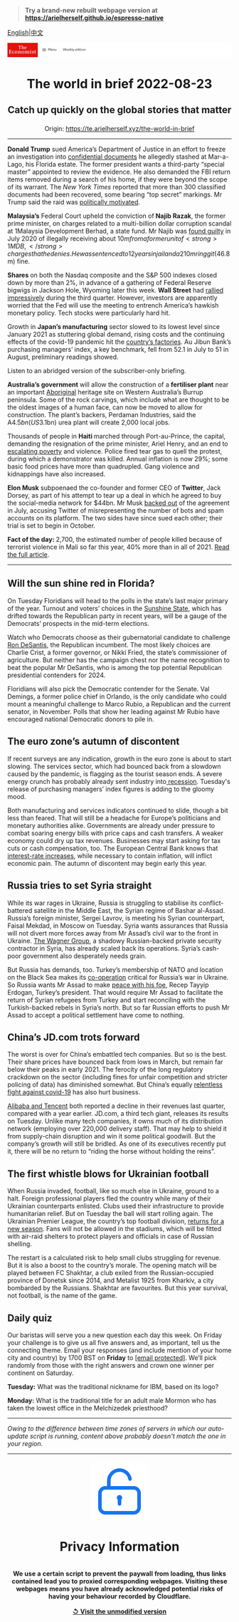> **Try a brand-new rebuilt webpage version at https://arielherself.github.io/espresso-native**

[English](https://github.com/arielherself/espresso/blob/main/README.md)|[中文](https://github-com.translate.goog/arielherself/espresso/blob/main/README.md?_x_tr_sl=en&_x_tr_tl=zh-CN&_x_tr_hl=zh-CN&_x_tr_pto=wapp)



![The Economist](menubar.png)

# <p align="center">The world in brief 2022-08-23</p>

## <p align="center">Catch up quickly on the global stories that matter</p>

<p align="center">Origin: <a href="https://te.arielherself.xyz/the-world-in-brief">https://te.arielherself.xyz/the-world-in-brief</a><hr>

<strong>Donald Trump</strong> sued America’s Department of Justice in an effort to freeze an investigation into [confidential documents](https://te.arielherself.xyz/united-states/2022/08/10/the-raid-on-mar-a-lago-could-shake-americas-foundations) he allegedly stashed at Mar-a-Lago, his Florida estate. The former president wants a third-party “special master” appointed to review the evidence. He also demanded the FBI return items removed during a search of his home, if they were beyond the scope of its warrant. The <em>New York Times </em>reported that more than 300 classified documents had been recovered, some bearing “top secret” markings. Mr Trump said the raid was [politically motivated](https://te.arielherself.xyz/united-states/2022/08/09/an-fbi-raid-on-donald-trumps-home-ignites-a-political-firestorm).

<strong>Malaysia’s</strong> Federal Court upheld the conviction of<strong> Najib Razak</strong>, the former prime minister, on charges related to a multi-billion dollar corruption scandal at 1Malaysia Development Berhad, a state fund. Mr Najib was [found guilty](https://te.arielherself.xyz/asia/2020/07/30/najib-razak-is-found-guilty-on-seven-charges-in-the-1mdb-scandal) in July 2020 of illegally receiving about $10m from a former unit of <strong>1MDB,</strong> charges that he denies. He was sentenced to 12 years in jail and a 210m ringgit ($46.8m) fine.

<strong>Shares </strong>on both the Nasdaq composite and the S&amp;P 500 indexes closed down by more than 2%, in advance of a gathering of Federal Reserve bigwigs in Jackson Hole, Wyoming later this week. <strong>Wall Street</strong> had [rallied impressively](https://te.arielherself.xyz/leaders/2022/08/18/a-fresh-american-bull-market-is-under-way-can-it-last) during the third quarter. However, investors are apparently worried that the Fed will use the meeting to entrench America’s hawkish monetary policy. Tech stocks were particularly hard hit.

Growth in <strong>Japan’s manufacturing</strong> sector slowed to its lowest level since January 2021 as stuttering global demand, rising costs and the continuing effects of the covid-19 pandemic hit the [country’s factories](https://te.arielherself.xyz/business/2022/02/12/why-japans-automation-inc-is-indispensable-to-global-industry). Au Jibun Bank’s purchasing managers’ index, a key benchmark, fell from 52.1 in July to 51 in August, preliminary readings showed.

Listen to an abridged version of the subscriber-only briefing.

<strong>Australia’s government</strong> will allow the construction of a <strong>fertiliser plant</strong> near an important [Aboriginal](https://te.arielherself.xyz/asia/2022/08/11/australias-leader-wants-to-include-aboriginals-in-the-constitution) heritage site on Western Australia’s Burrup peninsula. Some of the rock carvings, which include what are thought to be the oldest images of a human face, can now be moved to allow for construction. The plant’s backers, Perdaman Industries, said the A$4.5bn (US$3.1bn) urea plant will create 2,000 local jobs.

Thousands of people in <strong>Haiti </strong>marched through Port-au-Prince, the capital, demanding the resignation of the prime minister, Ariel Henry, and an end to [escalating poverty](https://te.arielherself.xyz/the-americas/2022/02/05/foreign-aid-has-done-little-to-help-haiti) and violence. Police fired tear gas to quell the protest, during which a demonstrator was killed. Annual inflation is now 29%; some basic food prices have more than quadrupled. Gang violence and kidnappings have also increased.

<strong>Elon Musk</strong> subpoenaed the co-founder and former CEO of <strong>Twitter</strong>, Jack Dorsey, as part of his attempt to tear up a deal in which he agreed to buy the social-media network for $44bn. Mr Musk [backed out](https://te.arielherself.xyz/business/2022/07/11/with-or-without-elon-musk-twitter-is-overdue-a-shake-up) of the agreement in July, accusing Twitter of misrepresenting the number of bots and spam accounts on its platform. The two sides have since sued each other; their trial is set to begin in October.

<strong>Fact of the day: </strong>2,700, the estimated number of people killed because of terrorist violence in Mali so far this year, 40% more than in all of 2021. [Read the full article](https://te.arielherself.xyz/graphic-detail/2022/08/19/france-has-withdrawn-its-final-troops-from-mali).

----------

## Will the sun shine red in Florida?

On Tuesday Floridians will head to the polls in the state’s last major primary of the year. Turnout and voters’ choices in the [Sunshine State](https://te.arielherself.xyz/special-report/2022/03/30/two-elections-will-attract-national-interest), which has drifted towards the Republican party in recent years, will be a gauge of the Democrats’ prospects in the mid-term elections.

Watch who Democrats choose as their gubernatorial candidate to challenge [Ron DeSantis](https://te.arielherself.xyz/united-states/2022/02/05/why-florida-is-lurching-to-the-right), the Republican incumbent. The most likely choices are Charlie Crist, a former governor, or Nikki Fried, the state’s commissioner of agriculture. But neither has the campaign chest nor the name recognition to beat the popular Mr DeSantis, who is among the top potential Republican presidential contenders for 2024.

Floridians will also pick the Democratic contender for the Senate. Val Demings, a former police chief in Orlando, is the only candidate who could mount a meaningful challenge to Marco Rubio, a Republican and the current senator, in November. Polls that show her leading against Mr Rubio have encouraged national Democratic donors to pile in. 

## The euro zone’s autumn of discontent

If recent surveys are any indication, growth in the euro zone is about to start slowing. The services sector, which had bounced back from a slowdown caused by the pandemic, is flagging as the tourist season ends. A severe energy crunch has probably already sent industry into[ recession](https://te.arielherself.xyz/the-economist-explains/2022/08/12/what-is-a-recession). Tuesday&#x27;s release of purchasing managers’ index figures is adding to the gloomy mood.

Both manufacturing and services indicators continued to slide, though a bit less than feared. That will still be a headache for Europe’s politicians and monetary authorities alike. Governments are already under pressure to combat soaring energy bills with price caps and cash transfers. A weaker economy could dry up tax revenues. Businesses may start asking for tax cuts or cash compensation, too. The European Central Bank knows that[ interest-rate increases](https://te.arielherself.xyz/finance-and-economics/2022/07/21/the-ecbs-latest-attempt-to-hold-the-euro-zone-together), while necessary to contain inflation, will inflict economic pain. The autumn of discontent may begin early this year.

## Russia tries to set Syria straight

While its war rages in Ukraine, Russia is struggling to stabilise its conflict-battered satellite in the Middle East, the Syrian regime of Bashar al-Assad. Russia’s foreign minister, Sergei Lavrov, is meeting his Syrian counterpart, Faisal Mekdad, in Moscow on Tuesday. Syria wants assurances that Russia will not divert more forces away from Mr Assad’s civil war to the front in Ukraine. [The Wagner Group](https://te.arielherself.xyz/the-economist-explains/2022/03/07/what-is-the-wagner-group-russias-mercenary-organisation), a shadowy Russian-backed private security contractor in Syria, has already scaled back its operations. Syria’s cash-poor government also desperately needs grain.

But Russia has demands, too. Turkey’s membership of NATO and location on the Black Sea makes its [co-operation](https://te.arielherself.xyz/europe/2021/02/23/putin-and-erdogan-have-formed-a-brotherhood-of-hard-power) critical for Russia’s war in Ukraine. So Russia wants Mr Assad to make [peace with his foe](https://te.arielherself.xyz/middle-east-and-africa/2020/03/05/as-turkey-pounds-the-syrian-army-russia-wants-to-talk), Recep Tayyip Erdogan, Turkey’s president. That would require Mr Assad to facilitate the return of Syrian refugees from Turkey and start reconciling with the Turkish-backed rebels in Syria’s north. But so far Russian efforts to push Mr Assad to accept a political settlement have come to nothing. 

## China’s JD.com trots forward

The worst is over for China’s embattled tech companies. But so is the best. Their share prices have bounced back from lows in March, but remain far below their peaks in early 2021. The ferocity of the long regulatory crackdown on the sector (including fines for unfair competition and stricter policing of data) has diminished somewhat. But China’s equally [relentless fight against covid-19](https://te.arielherself.xyz/finance-and-economics/2022/06/16/in-stamping-out-covid-china-has-stomped-on-confidence) has also hurt business.

[Alibaba and Tencent](https://te.arielherself.xyz/business/2021/05/26/alibaba-v-tencent-the-battle-for-chinas-e-commerce-deliveries) both reported a decline in their revenues last quarter, compared with a year earlier. JD.com, a third tech giant, releases its results on Tuesday. Unlike many tech companies, it owns much of its distribution network (employing over 220,000 delivery staff). That may help to shield it from supply-chain disruption and win it some political goodwill. But the company’s growth will still be bridled. As one of its executives recently put it, there will be no return to “riding the horse without holding the reins”.

## The first whistle blows for Ukrainian football

When Russia invaded, football, like so much else in Ukraine, ground to a halt. Foreign professional players fled the country while many of their Ukrainian counterparts enlisted. Clubs used their infrastructure to provide humanitarian relief. But on Tuesday the ball will start rolling again. The Ukrainian Premier League, the country’s top football division, [returns for a new season](https://te.arielherself.xyz/culture/2022/08/19/ukraines-new-football-season-isnt-all-about-the-sport). Fans will not be allowed in the stadiums, which will be fitted with air-raid shelters to protect players and officials in case of Russian shelling.

The restart is a calculated risk to help small clubs struggling for revenue. But it is also a boost to the country’s morale. The opening match will be played between FC Shakhtar, a club exiled from the Russian-occupied province of Donetsk since 2014, and Metalist 1925 from Kharkiv, a city bombarded by the Russians. Shakhtar are favourites. But this year survival, not football, is the name of the game.

## Daily quiz

Our baristas will serve you a new question each day this week. On Friday your challenge is to give us all five answers and, as important, tell us the connecting theme. Email your responses (and include mention of your home city and country) by 1700 BST on <strong>Friday</strong> to [<span class="__cf_email__" data-cfemail="b3e2c6dac9f6c0c3c1d6c0c0dcf3d6d0dcdddcdedac0c79dd0dcde">[email&#160;protected]</span>](https://mail.google.com/mail/?view=cm&amp;fs=1&amp;tf=1&amp;to=QuizEspresso@te.arielherself.xyz). We’ll pick randomly from those with the right answers and crown one winner per continent on Saturday. 

<strong>Tuesday:</strong> What was the traditional nickname for IBM, based on its logo?

<strong>Monday:</strong> What is the traditional title for an adult male Mormon who has taken the lowest office in the Melchizedek priesthood?

----------

*Owing to the difference between time zones of servers in which our auto-update script is running, content above probably doesn't match the one in your region.*

|<br><div align="center"><img src="unlock.png" /><h1>Privacy Information</h1></div></br>We use a certain script to prevent the paywall from loading, thus links contained lead you to proxied corresponding webpages. Visiting these webpages means you have already acknowledged potential risks of having your behaviour recorded by Cloudflare.<br><br>[&#x21BA; Visit the unmodified version](README.raw.md)<br><br>|
|-----|

